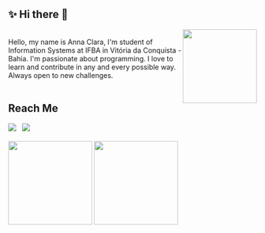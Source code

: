 ## ✨ Hi there 👋 

<img align="right" width="150" src="https://media.giphy.com/media/H1f1T0tKK4jEfNt6MG/giphy.gif">

<br>

<div>
  Hello, my name is Anna Clara, I'm student of Information Systems at IFBA in Vitória da Conquista - Bahia. I'm passionate about programming. I love to learn and contribute in any and every possible way. Always open to new challenges.
</div>

<br>

## Reach Me

<div>
  <a href="https://www.linkedin.com/in/annaclaraf" target="_blank"><img src="https://img.shields.io/badge/Linkedin-blue?style=for-the-badge&logo=Linkedin&logoColor=white"></a> &nbsp;
  <a href = "mailto:anisferraz@gmail.com" target="_blank"><img src="https://img.shields.io/badge/-Gmail-red?style=for-the-badge&logo=Gmail&logoColor=white"></a>

</div>

<br>

<div>
  <img height="170em" src="https://github-readme-stats.vercel.app/api?username=annaclaraf&show_icons=true&theme=nord&hide=issues&include_all_commits=true&count_private=true">
  <img height="170em" src="https://github-readme-stats.vercel.app/api/top-langs/?username=annaclaraf&layout=compact&langs_count=8&theme=nord">
</div>

